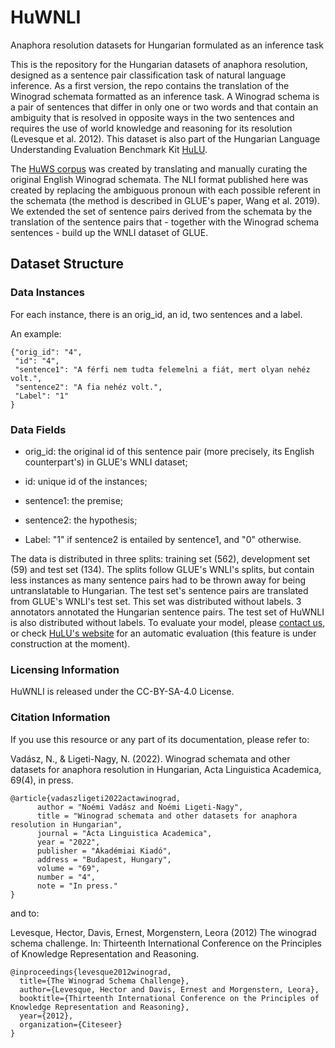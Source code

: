 # HuWNLI
Anaphora resolution datasets for Hungarian formulated as an inference task

This is the repository for the Hungarian datasets of anaphora resolution, designed as a sentence pair classification task of natural language inference.
As a first version, the repo contains the translation of the Winograd schemata formatted as an inference task. A Winograd schema is a pair of sentences that differ in only one or two words and that contain an ambiguity that is resolved in opposite ways in the two sentences and requires the use of world knowledge and reasoning for its resolution (Levesque et al. 2012). This dataset is also part of the Hungarian Language Understanding Evaluation Benchmark Kit [HuLU](hulu.nytud.hu). 

The [HuWS corpus](github.com/nytud/HuWSC) was created by translating and manually curating the original English Winograd schemata. The NLI format published here was created by replacing the ambiguous pronoun with each possible referent in the schemata (the method is described in GLUE's paper, Wang et al. 2019). We extended the set of sentence pairs derived from the schemata by the translation of the sentence pairs that - together with the Winograd schema sentences - build up the WNLI dataset of GLUE. 

## Dataset Structure

### Data Instances

For each instance, there is an orig_id, an id, two sentences and a label.

An example:

```
{"orig_id": "4",
 "id": "4",
 "sentence1": "A férfi nem tudta felemelni a fiát, mert olyan nehéz volt.",
 "sentence2": "A fia nehéz volt.",
 "Label": "1"
}
```

### Data Fields
- orig_id: the original id of this sentence pair (more precisely, its English counterpart's) in GLUE's WNLI dataset;

- id: unique id of the instances;

- sentence1: the premise;

- sentence2: the hypothesis;  

- Label: "1" if sentence2 is entailed by sentence1, and "0" otherwise.

The data is distributed in three splits: training set (562), development set (59) and test set (134). The splits follow GLUE's WNLI's splits, but contain less instances as many sentence pairs had to be thrown away for being untranslatable to Hungarian. 
The test set's sentence pairs are translated from GLUE's WNLI's test set. This set was distributed without labels. 3 annotators annotated the Hungarian sentence pairs. The test set of HuWNLI is also distributed without labels.
To evaluate your model, please [contact us](mailto:ligeti-nagy.noemi@nytud.hu), or check [HuLU's website](hulu.nlp.nytud.hu) for an automatic evaluation (this feature is under construction at the moment). 
### Licensing Information

HuWNLI is released under the CC-BY-SA-4.0 License.


### Citation Information

If you use this resource or any part of its documentation, please refer to:

Vadász, N., & Ligeti-Nagy, N. (2022). Winograd schemata and other datasets for anaphora resolution in Hungarian, Acta Linguistica Academica, 69(4), in press.
```
@article{vadaszligeti2022actawinograd,
      author = "Noémi Vadász and Noémi Ligeti-Nagy",
      title = "Winograd schemata and other datasets for anaphora resolution in Hungarian",
      journal = "Acta Linguistica Academica",
      year = "2022",
      publisher = "Akadémiai Kiadó",
      address = "Budapest, Hungary",
      volume = "69",
      number = "4",
      note = "In press."
}
```

and to:

Levesque, Hector, Davis, Ernest, Morgenstern, Leora (2012) The winograd schema challenge. In: Thirteenth International Conference on the Principles of Knowledge Representation and Reasoning.

```
@inproceedings{levesque2012winograd,
  title={The Winograd Schema Challenge},
  author={Levesque, Hector and Davis, Ernest and Morgenstern, Leora},
  booktitle={Thirteenth International Conference on the Principles of Knowledge Representation and Reasoning},
  year={2012},
  organization={Citeseer}
}
```
